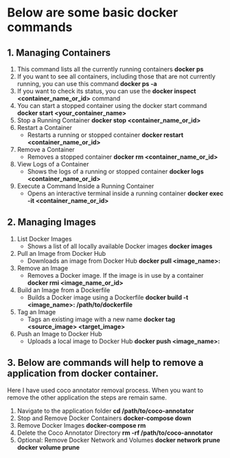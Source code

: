 # Below are some basic docker commands

## 1. Managing Containers

1. This command lists all the currently running containers
  __docker ps__
2. If you want to see all containers, including those that are not currently running, you can use this command
     __docker ps -a__
3. If you want to check its status, you can use the __docker inspect <container_name_or_id>__ command
4. You can start a stopped container using the docker start command __docker start <your_container_name>__
5. Stop a Running Container __docker stop <container_name_or_id>__
6. Restart a Container
     - Restarts a running or stopped container __docker restart <container_name_or_id>__
7. Remove a Container
     - Removes a stopped container __docker rm <container_name_or_id>__
8. View Logs of a Container
     - Shows the logs of a running or stopped container __docker logs <container_name_or_id>__
9. Execute a Command Inside a Running Container
     - Opens an interactive terminal inside a running container __docker exec -it <container_name_or_id> <command>__
## 2. Managing Images
1. List Docker Images
   - Shows a list of all locally available Docker images __docker images__
2. Pull an Image from Docker Hub
    - Downloads an image from Docker Hub __docker pull <image_name>:<tag>__
3. Remove an Image
     - Removes a Docker image. If the image is in use by a container __docker rmi <image_name_or_id>__
4. Build an Image from a Dockerfile
     - Builds a Docker image using a Dockerfile __docker build -t <image_name>:<tag> /path/to/dockerfile__
5. Tag an Image
    - Tags an existing image with a new name __docker tag <source_image> <target_image>__
6. Push an Image to Docker Hub
    - Uploads a local image to Docker Hub __docker push <image_name>:<tag>__

## 3. Below are commands will help to remove a application from docker container.
Here I have used coco annotator removal process. When you want to remove the other application the steps are remain same.

1. Navigate to the application folder
         __cd /path/to/coco-annotator__
2. Stop and Remove Docker Containers
    __docker-compose down__
3. Remove Docker Images
    __docker-compose rm__
4. Delete the Coco Annotator Directory
    __rm -rf /path/to/coco-annotator__
5. Optional: Remove Docker Network and Volumes
    __docker network prune__
    __docker volume prune__










       
 



   
